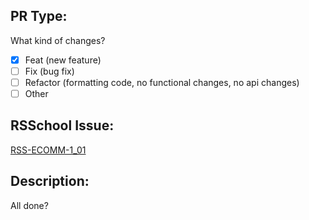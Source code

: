 ## PR Type:
What kind of changes?

- [x] Feat (new feature)
- [ ] Fix (bug fix)
- [ ] Refactor (formatting code, no functional changes, no api changes)
- [ ] Other

## RSSchool Issue:
[RSS-ECOMM-1_01](https://github.com/rolling-scopes-school/tasks/blob/master/tasks/eCommerce-Application/Sprints/Sprint1/RSS-ECOMM-1_01.md)

## Description:
All done?
